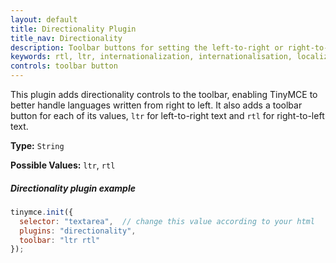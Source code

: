 ```yaml
---
layout: default
title: Directionality Plugin
title_nav: Directionality
description: Toolbar buttons for setting the left-to-right or right-to-left direction of content.
keywords: rtl, ltr, internationalization, internationalisation, localization, localisation, international
controls: toolbar button
---
```


This plugin adds directionality controls to the toolbar, enabling TinyMCE to better handle languages written from right to left. It also adds a toolbar button for each of its values, `ltr` for left-to-right text and `rtl` for right-to-left text.

**Type:** `String`

**Possible Values:** `ltr`, `rtl`

##### Directionality plugin example

```js
tinymce.init({
  selector: "textarea",  // change this value according to your html
  plugins: "directionality",
  toolbar: "ltr rtl"
});
```
